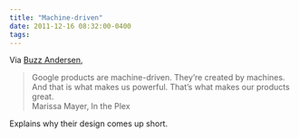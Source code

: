 ```yaml
---
title: "Machine-driven"
date: 2011-12-16 08:32:00-0400
tags: 
---
```


Via [Buzz Andersen](http://log.scifihifi.com/), 

> Google products are machine-driven. They’re created by machines. And that is what makes us powerful. That’s what makes our products great.  
> Marissa Mayer, In the Plex

Explains why their design comes up short.
